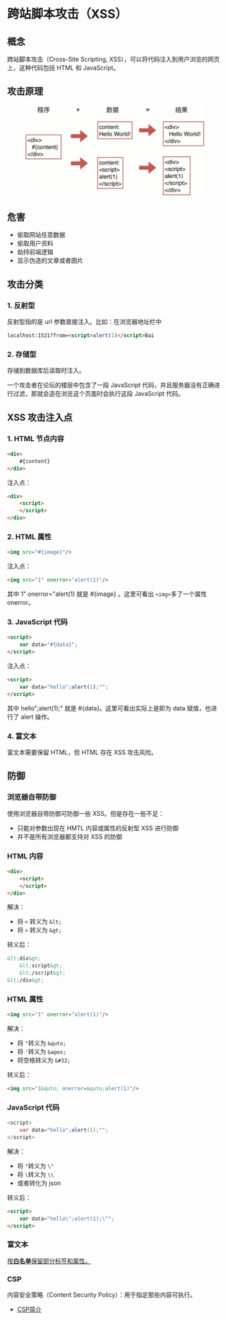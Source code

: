 # 跨站脚本攻击（XSS）

## 概念

跨站脚本攻击（Cross-Site Scripting, XSS），可以将代码注入到用户浏览的网页上，这种代码包括 HTML 和 JavaScript。



## 攻击原理

<div align="center"><img src="../_pics/java-notes/sfatety/safety_1.png" width="425"/></div>





## 危害

- 偷取网站任意数据
- 偷取用户资料
- 劫持前端逻辑
- 显示伪造的文章或者图片



## 攻击分类

### 1. 反射型

反射型指的是 url 参数直接注入。比如：在浏览器地址栏中

```html
localhost:1521?from=<script>alert(1)</script>Bai
```



### 2. 存储型

存储到数据库后读取时注入。

一个攻击者在论坛的楼层中包含了一段 JavaScript 代码，并且服务器没有正确进行过滤，那就会造在浏览这个页面时会执行这段 JavaScript 代码。



## XSS 攻击注入点

### 1. HTML 节点内容

```html
<div>
    #{content}
</div>
```

注入点：

```html
<div>
    <script>
    </script>
</div>
```

### 2. HTML 属性

```html
<img src="#{image}"/>
```

注入点：

```html
<img src="1" onerror="alert(1)"/>
```

其中 1" onerror="alert(1) 就是 #{image} 。这里可看出 `<img>`多了一个属性 onerror。

### 3. JavaScript 代码

```html
<script>
	var data="#{data}";
</script>
```

注入点：

```html
<script>
    var data="hello";alert(1);"";
</script>
```

其中 hello";alert(1);" 就是 #{data}。这里可看出实际上是即为 data 赋值，也进行了 alert 操作。

### 4. 富文本

富文本需要保留 HTML，但 HTML 存在 XSS 攻击风险。



## 防御

### 浏览器自带防御

使用浏览器自带防御可防御一些 XSS。但是存在一些不足：

- 只能对参数出现在 HMTL 内容或属性的反射型 XSS 进行防御
- 并不是所有浏览器都支持对 XSS 的防御

### HTML 内容

```html
<div>
    <script>
    </script>
</div>
```

解决：

- 将 `<` 转义为 `&lt;`
- 将 `>` 转义为 `&gt;`

转义后：

```html
&lt;div&gt;
    &lt;script&gt;
    &lt;/script&gt;
&lt;/div&gt;
```

### HTML 属性

```html
<img src="1" onerror="alert(1)"/>
```

解决：

- 将 `"`转义为 `&quto;`
- 将 `'`转义为 `&apos;`
- 将空格转义为 `&#32;`

转义后：

```html
<img src="1&quto; onerror=&quto;alert(1)"/>
```

### JavaScript 代码

```java
<script>
    var data="hello";alert(1);"";
</script>
```

解决：

- 将 `"`转义为 `\"`
- 将 `\`转义为 `\\`
- 或者转化为 json 

转义后：

```html
<script>
    var data="hello\";alert(1);\"";
</script>
```

### 富文本

[按**白名单**保留部分标签和属性。](https://github.com/leizongmin/js-xss/blob/master/README.zh.md)

### CSP

内容安全策略（Content Security Policy）：用于指定那些内容可执行。

- [CSP简介](https://blog.csdn.net/Fly_hps/article/details/86466367)
